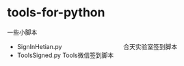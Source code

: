 # tools-for-python
一些小脚本

* SignInHetian.py   　　　　　　　　　　合天实验室签到脚本
* ToolsSigned.py                      Tools微信签到脚本
